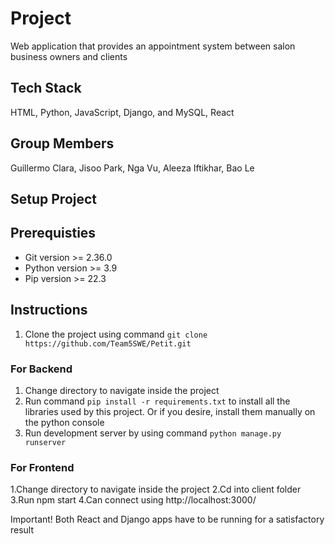 # Project
Web application that provides an appointment system between salon business owners and clients

## Tech Stack

HTML, Python, JavaScript, Django, and MySQL, React  

## Group Members

Guillermo Clara, Jisoo Park, Nga Vu, Aleeza Iftikhar, Bao Le

## Setup Project

## Prerequisties

- Git version >= 2.36.0
- Python version >= 3.9
- Pip version >= 22.3

## Instructions

1. Clone the project using command `git clone https://github.com/Team5SWE/Petit.git `

### For Backend
1. Change directory to navigate inside the project
2. Run command `pip install -r requirements.txt` to install all the libraries used by this project. 
Or if you desire, install them manually on the python console
3. Run development server by using command `python manage.py runserver`

### For Frontend
1.Change directory to navigate inside the project
2.Cd into client folder
3.Run npm start
4.Can connect using http://localhost:3000/

Important!
Both React and Django apps have to be running for a satisfactory result
